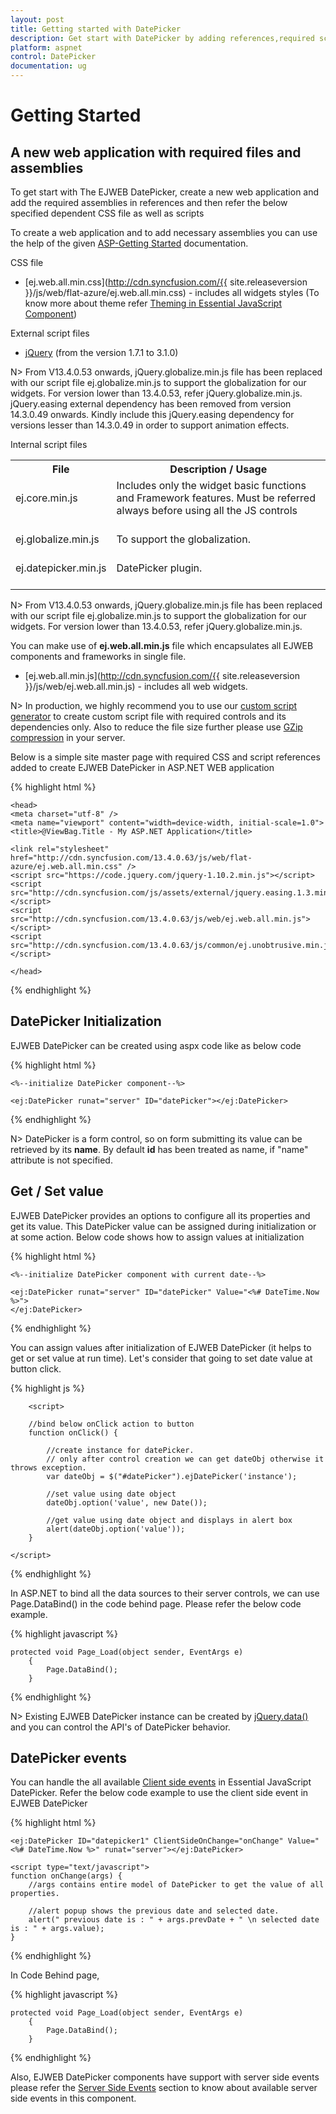 ```yaml
---
layout: post
title: Getting started with DatePicker
description: Get start with DatePicker by adding references,required script and files.
platform: aspnet
control: DatePicker
documentation: ug
---
```

# Getting Started

## A new web application with required files and assemblies

To get start with The EJWEB DatePicker, create a new web application and add the required assemblies in references and then refer the below specified dependent CSS file as well as scripts

To create a web application and to add necessary assemblies you can use the help of the given [ASP-Getting Started](https://help.syncfusion.com/aspnet/getting-started) documentation.

CSS file

* [ej.web.all.min.css](http://cdn.syncfusion.com/{{ site.releaseversion }}/js/web/flat-azure/ej.web.all.min.css) - includes all widgets styles (To know more about theme refer [Theming in Essential JavaScript Component](https://help.syncfusion.com/js/theming-in-essential-javascript-components))

External script files

* [jQuery](https://jquery.com/) (from the version 1.7.1 to 3.1.0)

N> From V13.4.0.53 onwards, jQuery.globalize.min.js file has been replaced with our script file ej.globalize.min.js to support the globalization for our widgets. For version lower than 13.4.0.53, refer jQuery.globalize.min.js. jQuery.easing external dependency has been removed from version 14.3.0.49 onwards. Kindly include this jQuery.easing dependency for versions lesser than 14.3.0.49 in order to support animation effects.

Internal script files

<table>
<tr>
<th>
File </th><th>
Description / Usage </th></tr>
<tr>
<td>
ej.core.min.js<br/><br/></td><td>
Includes only the widget basic functions and Framework features. Must be referred always before using all the JS controls<br/><br/></td></tr>
<tr>
<td>
ej.globalize.min.js<br/><br/></td><td>
To support the globalization.<br/><br/></td></tr>
<tr>
<td>
ej.datepicker.min.js<br/><br/></td><td>
DatePicker plugin.<br/><br/></td></tr>
</table>

N> From V13.4.0.53 onwards, jQuery.globalize.min.js file has been replaced with our script file ej.globalize.min.js to support the globalization for our widgets. For version lower than 13.4.0.53, refer jQuery.globalize.min.js.

You can make use of **ej.web.all.min.js** file which encapsulates all EJWEB components and frameworks in single file.

* [ej.web.all.min.js](http://cdn.syncfusion.com/{{ site.releaseversion }}/js/web/ej.web.all.min.js) - includes all web widgets.

N>  In production, we highly recommend you to use our [custom script generator](https://help.syncfusion.com/js/overview) to create custom script file with required controls and its dependencies only. Also to reduce the file size further please use [GZip compression](https://developers.google.com/web/fundamentals/performance/optimizing-content-efficiency/optimize-encoding-and-transfer?hl=en#text-compression-with-gzip) in your server. 

Below is a simple site master page with required CSS and script references added to create EJWEB DatePicker in ASP.NET WEB application

{% highlight html %}

    <head>
    <meta charset="utf-8" />
    <meta name="viewport" content="width=device-width, initial-scale=1.0">
    <title>@ViewBag.Title - My ASP.NET Application</title>
       
    <link rel="stylesheet" href="http://cdn.syncfusion.com/13.4.0.63/js/web/flat-azure/ej.web.all.min.css" />
    <script src="https://code.jquery.com/jquery-1.10.2.min.js"></script>
    <script src="http://cdn.syncfusion.com/js/assets/external/jquery.easing.1.3.min.js"> </script>
    <script src="http://cdn.syncfusion.com/13.4.0.63/js/web/ej.web.all.min.js"> </script>
    <script src="http://cdn.syncfusion.com/13.4.0.63/js/common/ej.unobtrusive.min.js"></script>

    </head>
     
{% endhighlight %}

## DatePicker Initialization

EJWEB DatePicker can be created using aspx code like as below code

{% highlight html %}

    <%--initialize DatePicker component--%>

    <ej:DatePicker runat="server" ID="datePicker"></ej:DatePicker>

{% endhighlight %}


N>  DatePicker is a form control, so on form submitting its value can be retrieved by its **name**. By default **id** has been treated as name, if "name" attribute is not specified.

## Get / Set value

EJWEB DatePicker provides an options to configure all its properties and get its value. This DatePicker value can be assigned during initialization or at some action.
Below code shows how to assign values at initialization

{% highlight html %}

    <%--initialize DatePicker component with current date--%>

    <ej:DatePicker runat="server" ID="datePicker" Value="<%# DateTime.Now %>">
    </ej:DatePicker>

{% endhighlight %}

You can assign values after initialization of EJWEB DatePicker (it helps to get or set value at run time). Let's consider that going to set date value at button click.

{% highlight js %}

        <script>

        //bind below onClick action to button
        function onClick() {

            //create instance for datePicker.
            // only after control creation we can get dateObj otherwise it throws exception.
            var dateObj = $("#datePicker").ejDatePicker('instance');

            //set value using date object
            dateObj.option('value', new Date());

            //get value using date object and displays in alert box
            alert(dateObj.option('value'));
        }
  
    </script>


{% endhighlight %}

In ASP.NET to bind all the data sources to their server controls, we can use Page.DataBind() in the code behind page. Please refer the below code example.

{% highlight javascript %}

    protected void Page_Load(object sender, EventArgs e)
        {
            Page.DataBind();
        }

{% endhighlight %}

N>  Existing EJWEB DatePicker instance can be created by [jQuery.data()](https://api.jquery.com/jQuery.data/) and you can control the API's of DatePicker behavior.

## DatePicker events

You can handle the all available [Client side events](https://help.syncfusion.com/api/js/ejdatepicker#events) in Essential JavaScript DatePicker. Refer the below code example to use the client side event in EJWEB DatePicker


{% highlight html %}
 
    <ej:DatePicker ID="datepicker1" ClientSideOnChange="onChange" Value="<%# DateTime.Now %>" runat="server"></ej:DatePicker>

    <script type="text/javascript">
    function onChange(args) {
        //args contains entire model of DatePicker to get the value of all properties.

        //alert popup shows the previous date and selected date.
        alert(" previous date is : " + args.prevDate + " \n selected date is : " + args.value);
    }     

{% endhighlight %}

In Code Behind page,

{% highlight javascript %}

    protected void Page_Load(object sender, EventArgs e)
        {
            Page.DataBind();
        }

{% endhighlight %}

Also, EJWEB DatePicker components have support with server side events please refer the [Server Side Events](https://help.syncfusion.com/aspnet/datepicker/server-side-events) section to know about available server side events in this component.